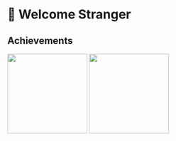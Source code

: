 # :vulcan_salute: Welcome Stranger

## Achievements
<p>
  <img height="180em" src="https://github-readme-stats.vercel.app/api?username=R-drg&theme=radical" />
  <img height="180em" src="https://github-readme-stats.vercel.app/api/top-langs/?username=R-drg&theme=radical&layout=compact" />
</p>
